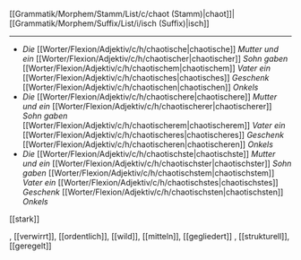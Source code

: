 [[Grammatik/Morphem/Stamm/List/c/chaot (Stamm)|chaot]]|[[Grammatik/Morphem/Suffix/List/i/isch (Suffix)|isch]]

---
- *Die* [[Worter/Flexion/Adjektiv/c/h/chaotische|chaotische]] *Mutter und ein* [[Worter/Flexion/Adjektiv/c/h/chaotischer|chaotischer]] *Sohn gaben* [[Worter/Flexion/Adjektiv/c/h/chaotischem|chaotischem]] *Vater ein* [[Worter/Flexion/Adjektiv/c/h/chaotisches|chaotisches]] *Geschenk* [[Worter/Flexion/Adjektiv/c/h/chaotischen|chaotischen]] *Onkels*
- *Die* [[Worter/Flexion/Adjektiv/c/h/chaotischere|chaotischere]] *Mutter und ein* [[Worter/Flexion/Adjektiv/c/h/chaotischerer|chaotischerer]] *Sohn gaben* [[Worter/Flexion/Adjektiv/c/h/chaotischerem|chaotischerem]] *Vater ein* [[Worter/Flexion/Adjektiv/c/h/chaotischeres|chaotischeres]] *Geschenk* [[Worter/Flexion/Adjektiv/c/h/chaotischeren|chaotischeren]] *Onkels*
- *Die* [[Worter/Flexion/Adjektiv/c/h/chaotischste|chaotischste]] *Mutter und ein* [[Worter/Flexion/Adjektiv/c/h/chaotischster|chaotischster]] *Sohn gaben* [[Worter/Flexion/Adjektiv/c/h/chaotischstem|chaotischstem]] *Vater ein* [[Worter/Flexion/Adjektiv/c/h/chaotischstes|chaotischstes]] *Geschenk* [[Worter/Flexion/Adjektiv/c/h/chaotischsten|chaotischsten]] *Onkels*

[[stark]]


, [[verwirrt]], [[ordentlich]], [[wild]], [[mitteln]], [[gegliedert]]
, [[strukturell]], [[geregelt]]